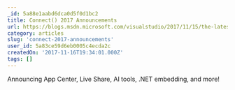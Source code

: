 ```yaml
---
_id: 5a88e1aabd6dca0d5f0d1bc2
title: Connect() 2017 Announcements
url: https://blogs.msdn.microsoft.com/visualstudio/2017/11/15/the-latest-in-developer-productivity-and-app-experiences/
category: articles
slug: 'connect-2017-announcements'
user_id: 5a83ce59d6eb0005c4ecda2c
createdOn: '2017-11-16T19:34:01.000Z'
tags: []
---
```


Announcing App Center, Live Share, AI tools, .NET embedding, and more!
